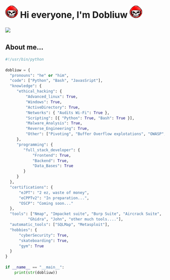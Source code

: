 <h1> <img src="https://github.com/Dobliuw/Dobliuw/blob/master/hacker.png" width=40 height=40/> Hi everyone, I'm Dobliuw <img src="https://github.com/Dobliuw/Dobliuw/blob/master/hacker.png" width=40 height=40/></h1>

### <img src="https://c.tenor.com/ZmZ7UKIc0soAAAAC/anonymous-anonymous-bites-back.gif" width=840>

### <h2>About me...</h2>
```python
#!/usr/bin/python

dobliuw = {
  "pronouns": "he" or "him",
  "code": ["Python", "Bash", "JavasSript"],
  "knowledge": {
	 "ethical_hacking": {
		 "Advanced_linux": True,
		 "Windows": True,
	     "ActiveDirectory": True,
	     "Networks": { "Audits Wi-Fi": True },
	     "Scripting": [{ "Python": True, "Bash": True }],
	     "Malware_Analysis": True,
	     "Reverse_Engineering": True,
	     "Other": ["Pivoting", "Buffer Overflow explotations", "OWASP", "etc"]
	 },
	 "programming": {
		"full_stack_developer": {
			"Frontend": True,
			"Backend": True,
			"Data_Bases": True
		}
	 }
  },
  "certifications": {
      "eJPT": "2 ez, waste of money",
      "eCPPTv2": "In preparation...",
      "OSCP": "Coming soon..."
  },
  "tools": ["Nmap", "Impacket suite", "Burp Suite", "Aircrack Suite",
		  "Ghidra", "John", "other much tools...."],
  "automatic_tools": ["SQLMap", "Metasploit"],
  "hobbies": {
      "cyberSecurity": True,
      "skateboarding": True,
      "gym": True
  }
}

if __name__ == "__main__":
	print(str(dobliuw))
```


